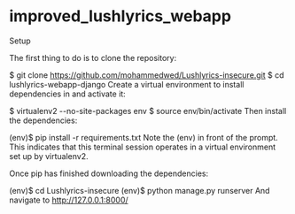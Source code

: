 # improved_lushlyrics_webapp
Setup

The first thing to do is to clone the repository:

$ git clone https://github.com/mohammedwed/Lushlyrics-insecure.git
$ cd lushlyrics-webapp-django
Create a virtual environment to install dependencies in and activate it:

$ virtualenv2 --no-site-packages env
$ source env/bin/activate
Then install the dependencies:

(env)$ pip install -r requirements.txt
Note the (env) in front of the prompt. This indicates that this terminal session operates in a virtual environment set up by virtualenv2.

Once pip has finished downloading the dependencies:

(env)$ cd Lushlyrics-insecure
(env)$ python manage.py runserver
And navigate to http://127.0.0.1:8000/
